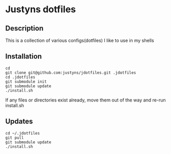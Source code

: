 Justyns dotfiles
=================

Description
-----------
This is a collection of various configs(dotfiles) I like to use in my shells

Installation
-----------
    cd
    git clone git@github.com:justyns/jdotfiles.git .jdotfiles
    cd .jdotfiles
    git submodule init
    git submodule update
    ./install.sh
If any files or directories exist already, move them out of the way and re-run install.sh

Updates
-------
    cd ~/.jdotfiles
    git pull
    git submodule update
    ./install.sh
